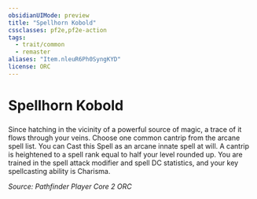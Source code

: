 ```yaml
---
obsidianUIMode: preview
title: "Spellhorn Kobold"
cssclasses: pf2e,pf2e-action
tags:
  - trait/common
  - remaster
aliases: "Item.nleuR6Ph0SyngKYD"
license: ORC
---
```

# Spellhorn Kobold

### 






Since hatching in the vicinity of a powerful source of magic, a trace of it flows through your veins. Choose one common cantrip from the arcane spell list. You can Cast this Spell as an arcane innate spell at will. A cantrip is heightened to a spell rank equal to half your level rounded up. You are trained in the spell attack modifier and spell DC statistics, and your key spellcasting ability is Charisma.

*Source: Pathfinder Player Core 2*
*ORC*